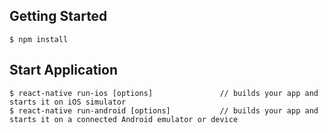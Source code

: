 ## Getting Started
    $ npm install


## Start Application

    $ react-native run-ios [options]               // builds your app and starts it on iOS simulator
    $ react-native run-android [options]           // builds your app and starts it on a connected Android emulator or device
